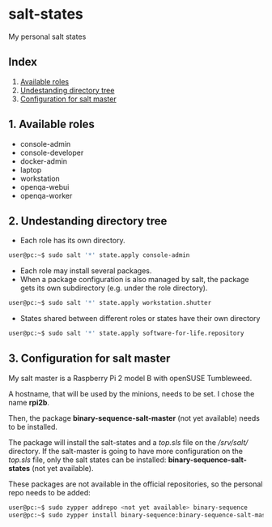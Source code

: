 # salt-states
My personal salt states

## Index

1. [Available roles](#1-available-roles)
2. [Undestanding directory tree](#2-understanding-directory-tree)
3. [Configuration for salt master](#3-configuration-for-salt-master)

## 1. Available roles

- console-admin
- console-developer
- docker-admin
- laptop
- workstation
- openqa-webui
- openqa-worker

## 2. Undestanding directory tree

- Each role has its own directory.
```bash
user@pc:~$ sudo salt '*' state.apply console-admin
```
- Each role may install several packages.
- When a package configuration is also managed by salt, the package gets its own subdirectory (e.g. under the role directory).
```bash
user@pc:~$ sudo salt '*' state.apply workstation.shutter
```
- States shared between different roles or states have their own directory
```bash
user@pc:~$ sudo salt '*' state.apply software-for-life.repository
```

## 3. Configuration for salt master

My salt master is a Raspberry Pi 2 model B with openSUSE Tumbleweed.

A hostname, that will be used by the minions, needs to be set. I chose the name **rpi2b**.

Then, the package **binary-sequence-salt-master** (not yet available) needs to be installed.

The package will install the salt-states and a _top.sls_ file on the _/srv/salt/_ directory. If the salt-master is going to have more configuration on the _top.sls_ file, only the salt states can be installed:
**binary-sequence-salt-states** (not yet available).

These packages are not available in the official repositories, so the personal repo needs to be added:

```bash
user@pc:~$ sudo zypper addrepo <not yet available> binary-sequence
user@pc:~$ sudo zypper install binary-sequence:binary-sequence-salt-master
```
